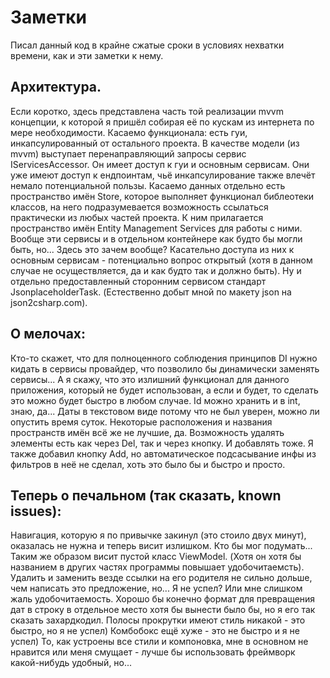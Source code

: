 # Заметки

Писал данный код в крайне сжатые сроки в условиях нехватки времени, как и эти заметки к нему.

## Архитектура.
Если коротко, здесь представлена часть той реализации mvvm концепции, к которой я пришёл собирая её по кускам из интернета по мере необходимости.
Касаемо функционала: есть гуи, инкапсулированный от остального проекта. В качестве модели (из mvvm) выступает перенаправляющий запросы сервис IServicesAccessor. Он имеет доступ к гуи и основным сервисам. Они уже имеют доступ к ендпоинтам, чьё инкапсулирование также влечёт немало потенциальной пользы.
Касаемо данных отдельно есть пространство имён Store, которое выполняет функционал библеотеки классов, на него подразумевается возможность ссылаться практически из любых частей проекта. К ним прилагается пространство имён Entity Management Services для работы с ними. Вообще эти сервисы и в отдельном контейнере как будто бы могли быть, но... Здесь это зачем вообще? Касательно доступа из них к основным сервисам - потенциально вопрос открытый (хотя в данном случае не осуществляется, да и как будто так и должно быть). 
Ну и отдельно предоставленный сторонним сервисом стандарт JsonplaceholderTask. (Естественно добыт мной по макету json на json2csharp.com).

## О мелочах:
Кто-то скажет, что для полноценного соблюдения принципов DI нужно кидать в сервисы провайдер, что позволило бы динамически заменять сервисы... А я скажу, что это излишний функционал для данного приложения, который не будет использован, а если и будет, то сделать это можно будет быстро в любом случае. 
Id можно хранить и в int, знаю, да...
Даты в текстовом виде потому что не был уверен, можно ли опустить время суток.
Некоторые расположения и названия пространств имён всё же не лучшие, да.
Возможность удалять элементы есть как через Del, так и через кнопку. И добавлять тоже. Я также добавил кнопку Add, но автоматическое подсасывание инфы из фильтров в неё не сделал, хоть это было бы и быстро и просто.

## Теперь о печальном (так сказать, known issues):
Навигация, которую я по привычке закинул (это стоило двух минут), оказалась не нужна и теперь висит излишком. Кто бы мог подумать...
Таким же образом висит пустой класс ViewModel. (Хотя он хотя бы названием в других частях программы повышает удобочитаемсть). Удалить и заменить везде ссылки на его родителя не сильно дольше, чем написать это предложение, но... Я не успел? Или мне слишком жаль удобочитаемость.
Хорошо бы конечно формат для превращения дат в строку в отдельное место хотя бы вынести было бы, но я его так сказать захардкодил.
Полосы прокрутки имеют стиль никакой - это быстро, но я не успел)
Комбобокс ещё хуже - это не быстро и я не успел)
То, как устроены все стили и компоновка, мне в основном не нравится или меня смущает - лучше бы использовать фреймворк какой-нибудь удобный, но...
